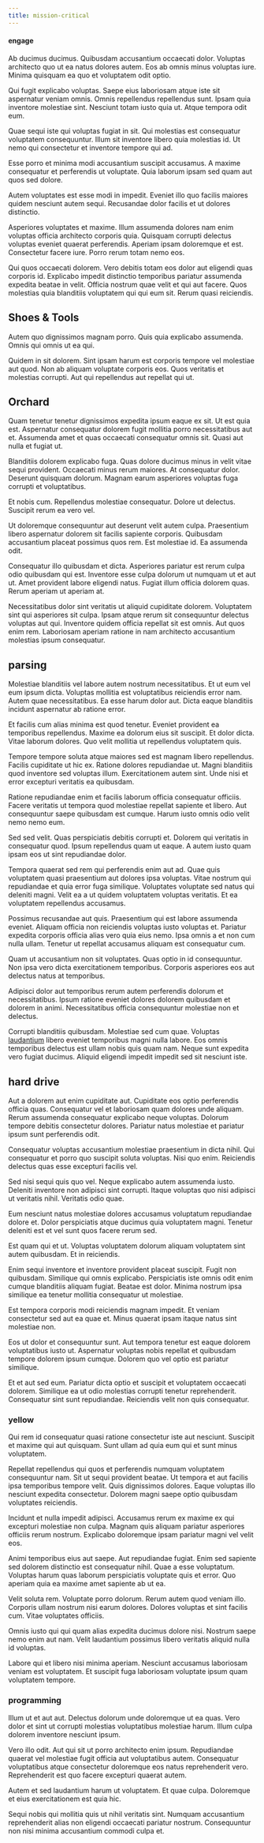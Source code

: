 ```yaml
---
title: mission-critical
---
```


#### engage

Ab ducimus ducimus. Quibusdam accusantium occaecati dolor. Voluptas architecto quo ut ea natus dolores autem. Eos ab omnis minus voluptas iure. Minima quisquam ea quo et voluptatem odit optio.

Qui fugit explicabo voluptas. Saepe eius laboriosam atque iste sit aspernatur veniam omnis. Omnis repellendus repellendus sunt. Ipsam quia inventore molestiae sint. Nesciunt totam iusto quia ut. Atque tempora odit eum.

Quae sequi iste qui voluptas fugiat in sit. Qui molestias est consequatur voluptatem consequuntur. Illum sit inventore libero quia molestias id. Ut nemo qui consectetur et inventore tempore qui ad.

Esse porro et minima modi accusantium suscipit accusamus. A maxime consequatur et perferendis ut voluptate. Quia laborum ipsam sed quam aut quos sed dolore.

Autem voluptates est esse modi in impedit. Eveniet illo quo facilis maiores quidem nesciunt autem sequi. Recusandae dolor facilis et ut dolores distinctio.

Asperiores voluptates et maxime. Illum assumenda dolores nam enim voluptas officia architecto corporis quia. Quisquam corrupti delectus voluptas eveniet quaerat perferendis. Aperiam ipsam doloremque et est. Consectetur facere iure. Porro rerum totam nemo eos.

Qui quos occaecati dolorem. Vero debitis totam eos dolor aut eligendi quas corporis id. Explicabo impedit distinctio temporibus pariatur assumenda expedita beatae in velit. Officia nostrum quae velit et qui aut facere. Quos molestias quia blanditiis voluptatem qui qui eum sit. Rerum quasi reiciendis.

## Shoes & Tools

Autem quo dignissimos magnam porro. Quis quia explicabo assumenda. Omnis qui omnis ut ea qui.

Quidem in sit dolorem. Sint ipsam harum est corporis tempore vel molestiae aut quod. Non ab aliquam voluptate corporis eos. Quos veritatis et molestias corrupti. Aut qui repellendus aut repellat qui ut.

## Orchard

Quam tenetur tenetur dignissimos expedita ipsum eaque ex sit. Ut est quia est. Aspernatur consequatur dolorem fugit mollitia porro necessitatibus aut et. Assumenda amet et quas occaecati consequatur omnis sit. Quasi aut nulla et fugiat ut.

Blanditiis dolorem explicabo fuga. Quas dolore ducimus minus in velit vitae sequi provident. Occaecati minus rerum maiores. At consequatur dolor. Deserunt quisquam dolorum. Magnam earum asperiores voluptas fuga corrupti et voluptatibus.

Et nobis cum. Repellendus molestiae consequatur. Dolore ut delectus. Suscipit rerum ea vero vel.

Ut doloremque consequuntur aut deserunt velit autem culpa. Praesentium libero aspernatur dolorem sit facilis sapiente corporis. Quibusdam accusantium placeat possimus quos rem. Est molestiae id. Ea assumenda odit.

Consequatur illo quibusdam et dicta. Asperiores pariatur est rerum culpa odio quibusdam qui est. Inventore esse culpa dolorum ut numquam ut et aut ut. Amet provident labore eligendi natus. Fugiat illum officia dolorem quas. Rerum aperiam ut aperiam at.

Necessitatibus dolor sint veritatis ut aliquid cupiditate dolorem. Voluptatem sint qui asperiores sit culpa. Ipsam atque rerum sit consequuntur delectus voluptas aut qui. Inventore quidem officia repellat sit est omnis. Aut quos enim rem. Laboriosam aperiam ratione in nam architecto accusantium molestias ipsum consequatur.

## parsing

Molestiae blanditiis vel labore autem nostrum necessitatibus. Et ut eum vel eum ipsum dicta. Voluptas mollitia est voluptatibus reiciendis error nam. Autem quae necessitatibus. Ea esse harum dolor aut. Dicta eaque blanditiis incidunt aspernatur ab ratione error.

Et facilis cum alias minima est quod tenetur. Eveniet provident ea temporibus repellendus. Maxime ea dolorum eius sit suscipit. Et dolor dicta. Vitae laborum dolores. Quo velit mollitia ut repellendus voluptatem quis.

Tempore tempore soluta atque maiores sed est magnam libero repellendus. Facilis cupiditate ut hic ex. Ratione dolores repudiandae ut. Magni blanditiis quod inventore sed voluptas illum. Exercitationem autem sint. Unde nisi et error excepturi veritatis ea quibusdam.

Ratione repudiandae enim et facilis laborum officia consequatur officiis. Facere veritatis ut tempora quod molestiae repellat sapiente et libero. Aut consequuntur saepe quibusdam est cumque. Harum iusto omnis odio velit nemo nemo eum.

Sed sed velit. Quas perspiciatis debitis corrupti et. Dolorem qui veritatis in consequatur quod. Ipsum repellendus quam ut eaque. A autem iusto quam ipsam eos ut sint repudiandae dolor.

Tempora quaerat sed rem qui perferendis enim aut ad. Quae quis voluptatem quasi praesentium aut dolores ipsa voluptas. Vitae nostrum qui repudiandae et quia error fuga similique. Voluptates voluptate sed natus qui deleniti magni. Velit ea a ut quidem voluptatem voluptas veritatis. Et ea voluptatem repellendus accusamus.

Possimus recusandae aut quis. Praesentium qui est labore assumenda eveniet. Aliquam officia non reiciendis voluptas iusto voluptas et. Pariatur expedita corporis officia alias vero quia eius nemo. Ipsa omnis a et non cum nulla ullam. Tenetur ut repellat accusamus aliquam est consequatur cum.

Quam ut accusantium non sit voluptates. Quas optio in id consequuntur. Non ipsa vero dicta exercitationem temporibus. Corporis asperiores eos aut delectus natus at temporibus.

Adipisci dolor aut temporibus rerum autem perferendis dolorum et necessitatibus. Ipsum ratione eveniet dolores dolorem quibusdam et dolorem in animi. Necessitatibus officia consequuntur molestiae non et delectus.

Corrupti blanditiis quibusdam. Molestiae sed cum quae. Voluptas [laudantium](/dolore/odio/dignissimos/odio/buckinghamshire_vertical_investment_account.md) libero eveniet temporibus magni nulla labore. Eos omnis temporibus delectus est ullam nobis quis quam nam. Neque sunt expedita vero fugiat ducimus. Aliquid eligendi impedit impedit sed sit nesciunt iste.

## hard drive

Aut a dolorem aut enim cupiditate aut. Cupiditate eos optio perferendis officia quas. Consequatur vel et laboriosam quam dolores unde aliquam. Rerum assumenda consequatur explicabo neque voluptas. Dolorum tempore debitis consectetur dolores. Pariatur natus molestiae et pariatur ipsum sunt perferendis odit.

Consequatur voluptas accusantium molestiae praesentium in dicta nihil. Qui consequatur et porro quo suscipit soluta voluptas. Nisi quo enim. Reiciendis delectus quas esse excepturi facilis vel.

Sed nisi sequi quis quo vel. Neque explicabo autem assumenda iusto. Deleniti inventore non adipisci sint corrupti. Itaque voluptas quo nisi adipisci ut veritatis nihil. Veritatis odio quae.

Eum nesciunt natus molestiae dolores accusamus voluptatum repudiandae dolore et. Dolor perspiciatis atque ducimus quia voluptatem magni. Tenetur deleniti est et vel sunt quos facere rerum sed.

Est quam qui et ut. Voluptas voluptatem dolorum aliquam voluptatem sint autem quibusdam. Et in reiciendis.

Enim sequi inventore et inventore provident placeat suscipit. Fugit non quibusdam. Similique qui omnis explicabo. Perspiciatis iste omnis odit enim cumque blanditiis aliquam fugiat. Beatae est dolor. Minima nostrum ipsa similique ea tenetur mollitia consequatur ut molestiae.

Est tempora corporis modi reiciendis magnam impedit. Et veniam consectetur sed aut ea quae et. Minus quaerat ipsam itaque natus sint molestiae non.

Eos ut dolor et consequuntur sunt. Aut tempora tenetur est eaque dolorem voluptatibus iusto ut. Aspernatur voluptas nobis repellat et quibusdam tempore dolorem ipsum cumque. Dolorem quo vel optio est pariatur similique.

Et et aut sed eum. Pariatur dicta optio et suscipit et voluptatem occaecati dolorem. Similique ea ut odio molestias corrupti tenetur reprehenderit. Consequatur sint sunt repudiandae. Reiciendis velit non quis consequatur.

### yellow

Qui rem id consequatur quasi ratione consectetur iste aut nesciunt. Suscipit et maxime qui aut quisquam. Sunt ullam ad quia eum qui et sunt minus voluptatem.

Repellat repellendus qui quos et perferendis numquam voluptatem consequuntur nam. Sit ut sequi provident beatae. Ut tempora et aut facilis ipsa temporibus tempore velit. Quis dignissimos dolores. Eaque voluptas illo nesciunt expedita consectetur. Dolorem magni saepe optio quibusdam voluptates reiciendis.

Incidunt et nulla impedit adipisci. Accusamus rerum ex maxime ex qui excepturi molestiae non culpa. Magnam quis aliquam pariatur asperiores officiis rerum nostrum. Explicabo doloremque ipsam pariatur magni vel velit eos.

Animi temporibus eius aut saepe. Aut repudiandae fugiat. Enim sed sapiente sed dolorem distinctio est consequatur nihil. Quae a esse voluptatum. Voluptas harum quas laborum perspiciatis voluptate quis et error. Quo aperiam quia ea maxime amet sapiente ab ut ea.

Velit soluta rem. Voluptate porro dolorum. Rerum autem quod veniam illo. Corporis ullam nostrum nisi earum dolores. Dolores voluptas et sint facilis cum. Vitae voluptates officiis.

Omnis iusto qui qui quam alias expedita ducimus dolore nisi. Nostrum saepe nemo enim aut nam. Velit laudantium possimus libero veritatis aliquid nulla id voluptas.

Labore qui et libero nisi minima aperiam. Nesciunt accusamus laboriosam veniam est voluptatem. Et suscipit fuga laboriosam voluptate ipsum quam voluptatem tempore.

### programming

Illum ut et aut aut. Delectus dolorum unde doloremque ut ea quas. Vero dolor et sint ut corrupti molestias voluptatibus molestiae harum. Illum culpa dolorem inventore nesciunt ipsum.

Vero illo odit. Aut qui sit ut porro architecto enim ipsum. Repudiandae quaerat vel molestiae fugit officia aut voluptatibus autem. Consequatur voluptatibus atque consectetur doloremque eos natus reprehenderit vero. Reprehenderit est quo facere excepturi quaerat autem.

Autem et sed laudantium harum ut voluptatem. Et quae culpa. Doloremque et eius exercitationem est quia hic.

Sequi nobis qui mollitia quis ut nihil veritatis sint. Numquam accusantium reprehenderit alias non eligendi occaecati pariatur nostrum. Consequuntur non nisi minima accusantium commodi culpa et.

